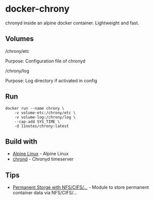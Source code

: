 # docker-chrony

chronyd inside an alpine docker container. Lightweight and fast.

## Volumes

/chrony/etc

Purpose: Configuration file of chronyd

/chrony/log

Purpose: Log directory if activated in config

## Run
```shell
docker run --name chrony \
    -v volume-etc:/chrony/etc \
    -v volume-log:/chrony/log \
    --cap-add SYS_TIME \
    -d 11notes/chrony:latest
```

## Build with
* [Alpine Linux](https://alpinelinux.org/) - Alpine Linux
* [chrond](https://chrony.tuxfamily.org/) - Chronyd timeserver

## Tips
* [Permanent Storge with NFS/CIFS/...](https://github.com/11notes/alpine-docker-netshare) - Module to store permanent container data via NFS/CIFS/...